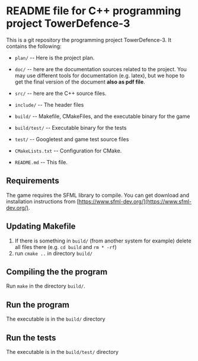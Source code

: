 # README file for C++ programming project TowerDefence-3

This is a git repository the programming project TowerDefence-3.
It contains the following:

  * `plan/` -- Here is the project plan.

  * `doc/` -- here are the documentation sources related to the project.
    You may use different tools for documentation (e.g. latex),
    but we hope to get the final version of the document
    **also as pdf file**.

  * `src/` -- here are the C++ source files. 
  
  * `include/` -- The header files
  
  * `build/` -- Makefile, CMakeFiles, and the executable binary for the game
 
  * `build/test/` -- Executable binary for the tests

  * `test/` -- Googletest and game test source files 

  * `CMakeLists.txt` -- Configuration for CMake.
  
  * `README.md` -- This file.

## Requirements
The game requires the SFML library to compile. You can get download and installation instructions from [https://www.sfml-dev.org/](https://www.sfml-dev.org/).

## Updating Makefile
1. If there is something in `build/` (from another system for example) delete all files there (e.g. `cd build` and `rm * -rf`)
2. run `cmake ..` in directory `build/`

## Compiling the the program
Run `make` in the directory `build/`.

## Run the program
The executable is in the `build/` directory

## Run the tests
The executable is in the `build/test/` directory